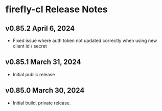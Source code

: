 # firefly-cl Release Notes

## v0.85.2 April 6, 2024

-   Fixed issue where auth token not updated correctly when using new client id / secret

## v0.85.1 March 31, 2024

-   Initial public release

## v0.85.0 March 30, 2024

-   Initial build, private release.
